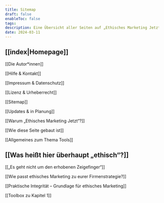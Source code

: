 ```yaml
---
title: Sitemap
draft: false
enableToc: false
tags: 
description: Eine Übersicht aller Seiten auf „Ethisches Marketing Jetzt“
date: 2024-03-11
---
```

## [[index|Homepage]]

[[Die Autor*innen]]

[[Hilfe & Kontakt]]

[[Impressum & Datenschutz]]

[[Lizenz & Urheberrecht]]

[[Sitemap]]

[[Updates & in Planung]]

[[Warum „Ethisches Marketing Jetzt“?]]

[[Wie diese Seite gebaut ist]]

[[Allgemeines zum Thema Tools]]

## [[Was heißt hier überhaupt „ethisch“?]]

[[„Es geht nicht um den erhobenen Zeigefinger“]]

[[Wie passt ethisches Marketing zu eurer Firmenstrategie?]]

[[Praktische Integrität – Grundlage für ethisches Marketing]]

[[Toolbox zu Kapitel 1]]